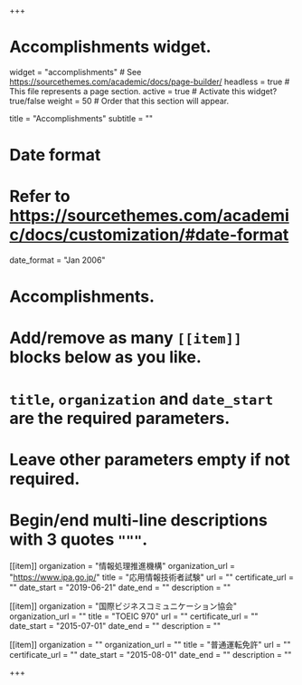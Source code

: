 +++
# Accomplishments widget.
widget = "accomplishments"  # See https://sourcethemes.com/academic/docs/page-builder/
headless = true  # This file represents a page section.
active = true  # Activate this widget? true/false
weight = 50  # Order that this section will appear.

title = "Accomplish&shy;ments"
subtitle = ""

# Date format
#   Refer to https://sourcethemes.com/academic/docs/customization/#date-format
date_format = "Jan 2006"

# Accomplishments.
#   Add/remove as many `[[item]]` blocks below as you like.
#   `title`, `organization` and `date_start` are the required parameters.
#   Leave other parameters empty if not required.
#   Begin/end multi-line descriptions with 3 quotes `"""`.

[[item]]
  organization = "情報処理推進機構"
  organization_url = "https://www.ipa.go.jp/"
  title = "応用情報技術者試験"
  url = ""
  certificate_url = ""
  date_start = "2019-06-21"
  date_end = ""
  description = ""

[[item]]
  organization = "国際ビジネスコミュニケーション協会"
  organization_url = ""
  title = "TOEIC 970"
  url = ""
  certificate_url = ""
  date_start = "2015-07-01"
  date_end = ""
  description = ""

[[item]]
  organization = ""
  organization_url = ""
  title = "普通運転免許"
  url = ""
  certificate_url = ""
  date_start = "2015-08-01"
  date_end = ""
  description = ""

+++
